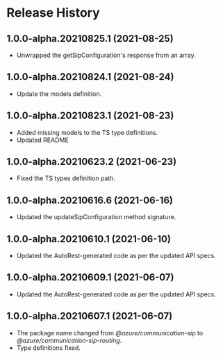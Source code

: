 # Release History

## 1.0.0-alpha.20210825.1 (2021-08-25)

- Unwrapped the getSipConfiguration's response from an array.

## 1.0.0-alpha.20210824.1 (2021-08-24)

- Update the models definition.

## 1.0.0-alpha.20210823.1 (2021-08-23)

- Added missing models to the TS type definitions.
- Updated README

## 1.0.0-alpha.20210623.2 (2021-06-23)

- Fixed the TS types definition path.

## 1.0.0-alpha.20210616.6 (2021-06-16)

- Updated the updateSipConfiguration method signature.

## 1.0.0-alpha.20210610.1 (2021-06-10)

- Updated the AutoRest-generated code as per the updated API specs.

## 1.0.0-alpha.20210609.1 (2021-06-07)

- Updated the AutoRest-generated code as per the updated API specs.

## 1.0.0-alpha.20210607.1 (2021-06-07)

- The package name changed from _@azure/communication-sip_ to _@azure/communication-sip-routing_.
- Type definitions fixed.
